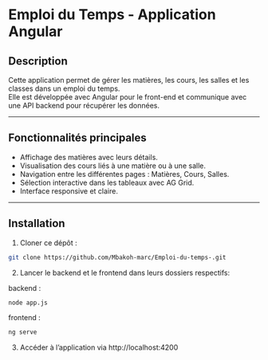 # Emploi du Temps - Application Angular

## Description

Cette application permet de gérer les matières, les cours, les salles et les classes dans un emploi du temps.  
Elle est développée avec Angular pour le front-end et communique avec une API backend pour récupérer les données.

---

## Fonctionnalités principales

- Affichage des matières avec leurs détails.
- Visualisation des cours liés à une matière ou à une salle.
- Navigation entre les différentes pages : Matières, Cours, Salles.
- Sélection interactive dans les tableaux avec AG Grid.
- Interface responsive et claire.

---

## Installation

1. Cloner ce dépôt :

```bash
git clone https://github.com/Mbakoh-marc/Emploi-du-temps-.git
```

2. Lancer le backend et le frontend dans leurs dossiers respectifs:

backend : 
```bash 
node app.js
```

frontend : 
```bash 
ng serve 
```
3. Accéder à l’application via http://localhost:4200
